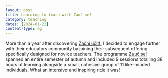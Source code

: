 ```yaml
---
layout: post
title: Learning to teach with Zauč se!
category: teaching
dates: [2024-01-22]
content-type: eg
---
```


More than a year after discovering [Začni učit!](https://zacniucit.cz/), I decided to engage further with their educators community by joining their subsequent offering specifically designed for novice teachers. The programme [Zauč se!](https://zacniucit.cz/chci-se-zaucit/) spanned an entire semester of autumn and included 9 sessions totalling 38 hours of learning alongside a small, cohesive group of 11 like-minded individuals. What an intensive and inspiring ride it was!

